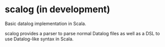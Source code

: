 # scalog (in development)

Basic datalog implementation in Scala.

scalog provides a parser to parse normal Datalog
files as well as a DSL to use Datalog-like syntax 
in Scala.
